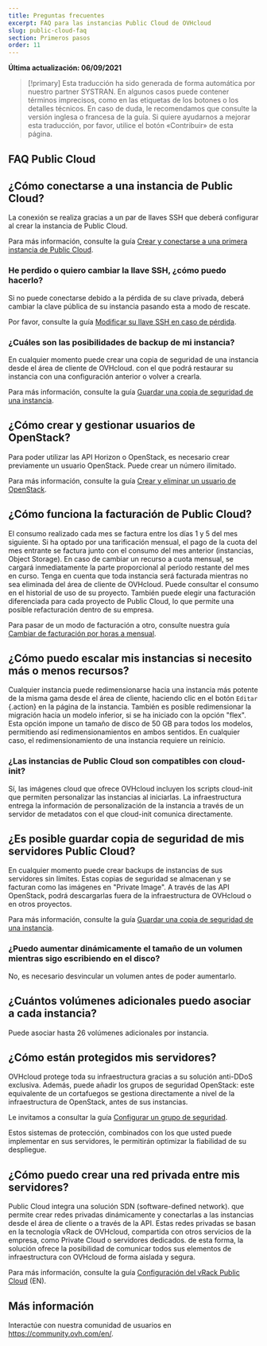 ```yaml
---
title: Preguntas frecuentes
excerpt: FAQ para las instancias Public Cloud de OVHcloud
slug: public-cloud-faq
section: Primeros pasos
order: 11
---
```


**Última actualización: 06/09/2021**

> [!primary]
> Esta traducción ha sido generada de forma automática por nuestro partner SYSTRAN. En algunos casos puede contener términos imprecisos, como en las etiquetas de los botones o los detalles técnicos. En caso de duda, le recomendamos que consulte la versión inglesa o francesa de la guía. Si quiere ayudarnos a mejorar esta traducción, por favor, utilice el botón «Contribuir» de esta página.
> 

## FAQ Public Cloud

## ¿Cómo conectarse a una instancia de Public Cloud?

La conexión se realiza gracias a un par de llaves SSH que deberá configurar al crear la instancia de Public Cloud.

Para más información, consulte la guía [Crear y conectarse a una primera instancia de Public Cloud](../public-cloud-primeros-pasos/).

### He perdido o quiero cambiar la llave SSH, ¿cómo puedo hacerlo?

Si no puede conectarse debido a la pérdida de su clave privada, deberá cambiar la clave pública de su instancia pasando esta a modo de rescate.

Por favor, consulte la guía [Modificar su llave SSH en caso de pérdida](../modificar_su_llave_ssh_en_caso_de_perdida/).

### ¿Cuáles son las posibilidades de backup de mi instancia?

En cualquier momento puede crear una copia de seguridad de una instancia desde el área de cliente de OVHcloud. con el que podrá restaurar su instancia con una configuración anterior o volver a crearla.

Para más información, consulte la guía [Guardar una copia de seguridad de una instancia](../guardar_copia_de_seguridad_de_una_instancia/).

## ¿Cómo crear y gestionar usuarios de OpenStack?  

Para poder utilizar las API Horizon o OpenStack, es necesario crear previamente un usuario OpenStack. Puede crear un número ilimitado.

Para más información, consulte la guía [Crear y eliminar un usuario de OpenStack](../crear-y-eliminar-un-usuario-de-openstack/).

## ¿Cómo funciona la facturación de Public Cloud?

El consumo realizado cada mes se factura entre los días 1 y 5 del mes siguiente. Si ha optado por una tarificación mensual, el pago de la cuota del mes entrante se factura junto con el consumo del mes anterior (instancias, Object Storage). En caso de cambiar un recurso a cuota mensual, se cargará inmediatamente la parte proporcional al período restante del mes en curso.
Tenga en cuenta que toda instancia será facturada mientras no sea eliminada del área de cliente de OVHcloud.
Puede consultar el consumo en el historial de uso de su proyecto. También puede elegir una facturación diferenciada para cada proyecto de Public Cloud, lo que permite una posible refacturación dentro de su empresa.

Para pasar de un modo de facturación a otro, consulte nuestra guía [Cambiar de facturación por horas a mensual](../cambiar-modalidad-facturacion-public-cloud/).

## ¿Cómo puedo escalar mis instancias si necesito más o menos recursos?

Cualquier instancia puede redimensionarse hacia una instancia más potente de la misma gama desde el área de cliente, haciendo clic en el botón `Editar` {.action} en la página de la instancia. También es posible redimensionar la migración hacia un modelo inferior, si se ha iniciado con la opción "flex". Esta opción impone un tamaño de disco de 50 GB para todos los modelos, permitiendo así redimensionamientos en ambos sentidos.
En cualquier caso, el redimensionamiento de una instancia requiere un reinicio.

### ¿Las instancias de Public Cloud son compatibles con cloud-init?

Sí, las imágenes cloud que ofrece OVHcloud incluyen los scripts cloud-init que permiten personalizar las instancias al iniciarlas. La infraestructura entrega la información de personalización de la instancia a través de un servidor de metadatos con el que cloud-init comunica directamente.

## ¿Es posible guardar copia de seguridad de mis servidores Public Cloud?

En cualquier momento puede crear backups de instancias de sus servidores sin límites. Estas copias de seguridad se almacenan y se facturan como las imágenes en "Private Image". A través de las API OpenStack, podrá descargarlas fuera de la infraestructura de OVHcloud o en otros proyectos.

Para más información, consulte la guía [Guardar una copia de seguridad de una instancia](../guardar_copia_de_seguridad_de_una_instancia/).

### ¿Puedo aumentar dinámicamente el tamaño de un volumen mientras sigo escribiendo en el disco?

No, es necesario desvincular un volumen antes de poder aumentarlo.

## ¿Cuántos volúmenes adicionales puedo asociar a cada instancia?

Puede asociar hasta 26 volúmenes adicionales por instancia.

## ¿Cómo están protegidos mis servidores?

OVHcloud protege toda su infraestructura gracias a su solución anti-DDoS exclusiva. Además, puede añadir los grupos de seguridad OpenStack: este equivalente de un cortafuegos se gestiona directamente a nivel de la infraestructura de OpenStack, antes de sus instancias.

Le invitamos a consultar la guía [Configurar un grupo de seguridad](../configurar-un-grupo-de-seguridad).

Estos sistemas de protección, combinados con los que usted puede implementar en sus servidores, le permitirán optimizar la fiabilidad de su despliegue.

## ¿Cómo puedo crear una red privada entre mis servidores?

Public Cloud integra una solución SDN (software-defined network). que permite crear redes privadas dinámicamente y conectarlas a las instancias desde el área de cliente o a través de la API.
Estas redes privadas se basan en la tecnología vRack de OVHcloud, compartida con otros servicios de la empresa, como Private Cloud o servidores dedicados. de esta forma, la solución ofrece la posibilidad de comunicar todos sus elementos de infraestructura con OVHcloud de forma aislada y segura.

Para más información, consulte la guía [Configuración del vRack Public Cloud](https://docs.ovh.com/gb/en/public-cloud/public-cloud-vrack/) (EN).

## Más información

Interactúe con nuestra comunidad de usuarios en <https://community.ovh.com/en/>.
